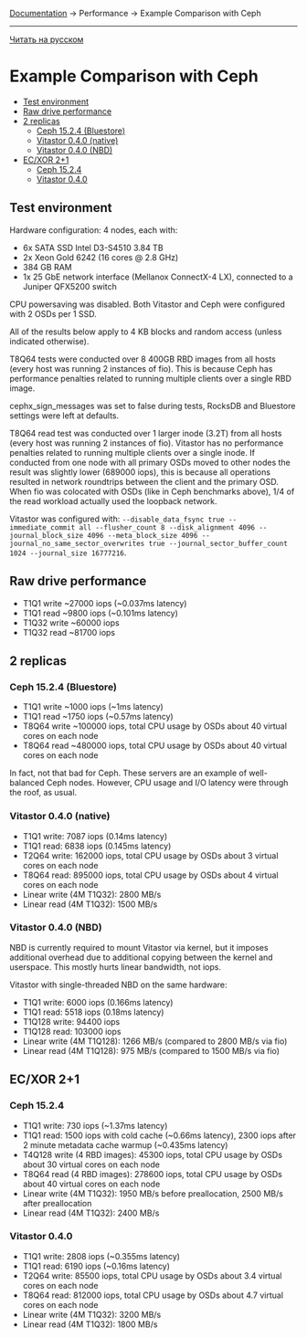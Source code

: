 [Documentation](../../README.md#documentation) → Performance → Example Comparison with Ceph

-----

[Читать на русском](comparison1.ru.md)

# Example Comparison with Ceph

- [Test environment](#test-environment)
- [Raw drive performance](#raw-drive-performance)
- [2 replicas](#2-replicas)
  - [Ceph 15.2.4 (Bluestore)](#ceph-15-2-4-bluestore)
  - [Vitastor 0.4.0 (native)](#vitastor-0-4-0-native)
  - [Vitastor 0.4.0 (NBD)](#vitastor-0-4-0-nbd)
- [EC/XOR 2+1](#ec/xor-2-1)
  - [Ceph 15.2.4](#ceph-15-2-4)
  - [Vitastor 0.4.0](#vitastor-0-4-0)

## Test environment

Hardware configuration: 4 nodes, each with:
- 6x SATA SSD Intel D3-S4510 3.84 TB
- 2x Xeon Gold 6242 (16 cores @ 2.8 GHz)
- 384 GB RAM
- 1x 25 GbE network interface (Mellanox ConnectX-4 LX), connected to a Juniper QFX5200 switch

CPU powersaving was disabled. Both Vitastor and Ceph were configured with 2 OSDs per 1 SSD.

All of the results below apply to 4 KB blocks and random access (unless indicated otherwise).

T8Q64 tests were conducted over 8 400GB RBD images from all hosts (every host was running 2 instances of fio).
This is because Ceph has performance penalties related to running multiple clients over a single RBD image.

cephx_sign_messages was set to false during tests, RocksDB and Bluestore settings were left at defaults.

T8Q64 read test was conducted over 1 larger inode (3.2T) from all hosts (every host was running 2 instances of fio).
Vitastor has no performance penalties related to running multiple clients over a single inode.
If conducted from one node with all primary OSDs moved to other nodes the result was slightly lower (689000 iops),
this is because all operations resulted in network roundtrips between the client and the primary OSD.
When fio was colocated with OSDs (like in Ceph benchmarks above), 1/4 of the read workload actually
used the loopback network.

Vitastor was configured with: `--disable_data_fsync true --immediate_commit all --flusher_count 8
  --disk_alignment 4096 --journal_block_size 4096 --meta_block_size 4096
  --journal_no_same_sector_overwrites true --journal_sector_buffer_count 1024
  --journal_size 16777216`.

## Raw drive performance

- T1Q1 write ~27000 iops (~0.037ms latency)
- T1Q1 read ~9800 iops (~0.101ms latency)
- T1Q32 write ~60000 iops
- T1Q32 read ~81700 iops

## 2 replicas

### Ceph 15.2.4 (Bluestore)

- T1Q1 write ~1000 iops (~1ms latency)
- T1Q1 read ~1750 iops (~0.57ms latency)
- T8Q64 write ~100000 iops, total CPU usage by OSDs about 40 virtual cores on each node
- T8Q64 read ~480000 iops, total CPU usage by OSDs about 40 virtual cores on each node

In fact, not that bad for Ceph. These servers are an example of well-balanced Ceph nodes.
However, CPU usage and I/O latency were through the roof, as usual.

### Vitastor 0.4.0 (native)

- T1Q1 write: 7087 iops (0.14ms latency)
- T1Q1 read: 6838 iops (0.145ms latency)
- T2Q64 write: 162000 iops, total CPU usage by OSDs about 3 virtual cores on each node
- T8Q64 read: 895000 iops, total CPU usage by OSDs about 4 virtual cores on each node
- Linear write (4M T1Q32): 2800 MB/s
- Linear read (4M T1Q32): 1500 MB/s

### Vitastor 0.4.0 (NBD)

NBD is currently required to mount Vitastor via kernel, but it imposes additional overhead
due to additional copying between the kernel and userspace. This mostly hurts linear
bandwidth, not iops.

Vitastor with single-threaded NBD on the same hardware:
- T1Q1 write: 6000 iops (0.166ms latency)
- T1Q1 read: 5518 iops (0.18ms latency)
- T1Q128 write: 94400 iops
- T1Q128 read: 103000 iops
- Linear write (4M T1Q128): 1266 MB/s (compared to 2800 MB/s via fio)
- Linear read (4M T1Q128): 975 MB/s (compared to 1500 MB/s via fio)

## EC/XOR 2+1

### Ceph 15.2.4

- T1Q1 write: 730 iops (~1.37ms latency)
- T1Q1 read: 1500 iops with cold cache (~0.66ms latency), 2300 iops after 2 minute metadata cache warmup (~0.435ms latency)
- T4Q128 write (4 RBD images): 45300 iops, total CPU usage by OSDs about 30 virtual cores on each node
- T8Q64 read (4 RBD images): 278600 iops, total CPU usage by OSDs about 40 virtual cores on each node
- Linear write (4M T1Q32): 1950 MB/s before preallocation, 2500 MB/s after preallocation
- Linear read (4M T1Q32): 2400 MB/s

### Vitastor 0.4.0

- T1Q1 write: 2808 iops (~0.355ms latency)
- T1Q1 read: 6190 iops (~0.16ms latency)
- T2Q64 write: 85500 iops, total CPU usage by OSDs about 3.4 virtual cores on each node
- T8Q64 read: 812000 iops, total CPU usage by OSDs about 4.7 virtual cores on each node
- Linear write (4M T1Q32): 3200 MB/s
- Linear read (4M T1Q32): 1800 MB/s
